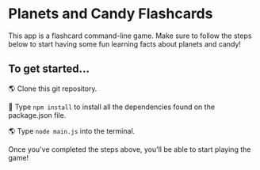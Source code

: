 # Planets and Candy Flashcards

This app is a flashcard command-line game. Make sure to follow the steps below to start having some fun learning facts about planets and candy!

## To get started...

:earth_americas:  Clone this git repository. 

:chocolate_bar:  Type `npm install` to install all the dependencies found on the package.json file.

:earth_americas:  Type `node main.js` into the terminal.

Once you've completed the steps above, you'll be able to start playing the game!
